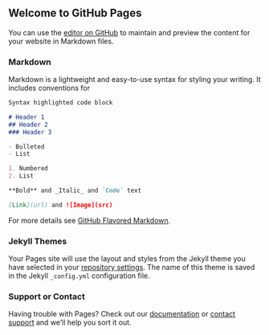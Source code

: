 ## Welcome to GitHub Pages

You can use the [editor on GitHub](https://github.com/EnoughSmith/360cameratrial/edit/master/README.md) to maintain and preview the content for your website in Markdown files.

<script src="//360.vizor.io/scripts/embed.js" data-vizorurl="https://360.vizor.io/embed/v/qxqe0" ></script>

### Markdown

Markdown is a lightweight and easy-to-use syntax for styling your writing. It includes conventions for

```markdown
Syntax highlighted code block

# Header 1
## Header 2
### Header 3

- Bulleted
- List

1. Numbered
2. List

**Bold** and _Italic_ and `Code` text

[Link](url) and ![Image](src)
```

For more details see [GitHub Flavored Markdown](https://guides.github.com/features/mastering-markdown/).

### Jekyll Themes

Your Pages site will use the layout and styles from the Jekyll theme you have selected in your [repository settings](https://github.com/EnoughSmith/360cameratrial/settings). The name of this theme is saved in the Jekyll `_config.yml` configuration file.

### Support or Contact

Having trouble with Pages? Check out our [documentation](https://help.github.com/categories/github-pages-basics/) or [contact support](https://github.com/contact) and we’ll help you sort it out.
